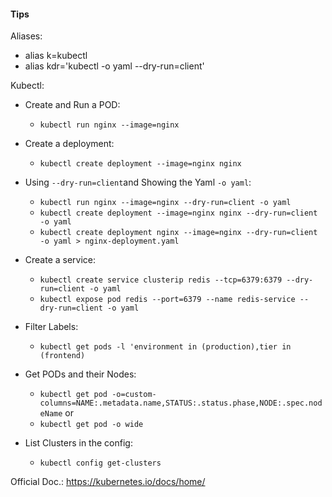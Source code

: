 #### Tips

Aliases:

- alias k=kubectl
- alias kdr='kubectl -o yaml --dry-run=client'

Kubectl:
  - Create and Run a POD:
    - `kubectl run nginx --image=nginx`
  - Create a deployment:
    - `kubectl create deployment --image=nginx nginx`
  - Using `--dry-run=client`and Showing the Yaml `-o yaml`:
    - `kubectl run nginx --image=nginx --dry-run=client -o yaml`
    - `kubectl create deployment --image=nginx nginx --dry-run=client -o yaml`
    - `kubectl create deployment nginx --image=nginx --dry-run=client -o yaml > nginx-deployment.yaml`
  - Create a service:
    - `kubectl create service clusterip redis --tcp=6379:6379 --dry-run=client -o yaml `
    - `kubectl expose pod redis --port=6379 --name redis-service --dry-run=client -o yaml`
  - Filter Labels:
    - `kubectl get pods -l 'environment in (production),tier in (frontend)`
  - Get PODs and their Nodes:
    - `kubectl get pod -o=custom-columns=NAME:.metadata.name,STATUS:.status.phase,NODE:.spec.nodeName`
    or
    - `kubectl get pod -o wide`

  - List Clusters in the config:
    - `kubectl config get-clusters`

Official Doc.: <https://kubernetes.io/docs/home/>